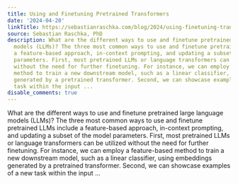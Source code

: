 ```yaml
---
title: Using and Finetuning Pretrained Transformers
date: '2024-04-20'
linkTitle: https://sebastianraschka.com/blog/2024/using-finetuning-transformers.html
source: Sebastian Raschka, PhD
description: What are the different ways to use and finetune pretrained large language
  models (LLMs)? The three most common ways to use and finetune pretrained LLMs include
  a feature-based approach, in-context prompting, and updating a subset of the model
  parameters. First, most pretrained LLMs or language transformers can be utilized
  without the need for further finetuning. For instance, we can employ a feature-based
  method to train a new downstream model, such as a linear classifier, using embeddings
  generated by a pretrained transformer. Second, we can showcase examples of a new
  task within the input ...
disable_comments: true
---
```

What are the different ways to use and finetune pretrained large language models (LLMs)? The three most common ways to use and finetune pretrained LLMs include a feature-based approach, in-context prompting, and updating a subset of the model parameters. First, most pretrained LLMs or language transformers can be utilized without the need for further finetuning. For instance, we can employ a feature-based method to train a new downstream model, such as a linear classifier, using embeddings generated by a pretrained transformer. Second, we can showcase examples of a new task within the input ...